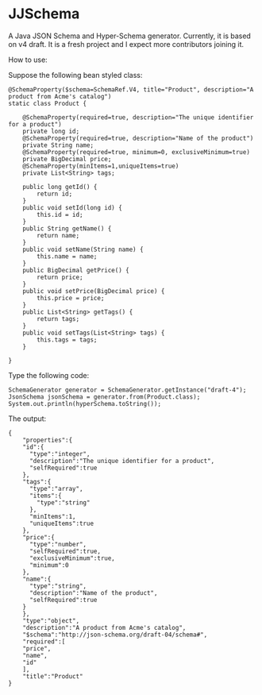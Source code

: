 JJSchema
===============

A Java JSON Schema and Hyper-Schema generator.
Currently, it is based on v4 draft.
It is a fresh project and I expect more contributors joining it.

How to use:

Suppose the following bean styled class:

    @SchemaProperty($schema=SchemaRef.V4, title="Product", description="A product from Acme's catalog")
    static class Product {

	    @SchemaProperty(required=true, description="The unique identifier for a product")
	    private long id;
	    @SchemaProperty(required=true, description="Name of the product")
	    private String name;
	    @SchemaProperty(required=true, minimum=0, exclusiveMinimum=true)
	    private BigDecimal price;
	    @SchemaProperty(minItems=1,uniqueItems=true)
	    private List<String> tags;
	
	    public long getId() {
		    return id;
	    }
	    public void setId(long id) {
		    this.id = id;
	    }
	    public String getName() {
		    return name;
	    }
	    public void setName(String name) {
		    this.name = name;
	    }
	    public BigDecimal getPrice() {
		    return price;
	    }
	    public void setPrice(BigDecimal price) {
		    this.price = price;
	    }
	    public List<String> getTags() {
		    return tags;
	    }
	    public void setTags(List<String> tags) {
		    this.tags = tags;
	    }
	
    }

Type the following code:

    SchemaGenerator generator = SchemaGenerator.getInstance("draft-4");
    JsonSchema jsonSchema = generator.from(Product.class);
    System.out.println(hyperSchema.toString());


The output:

    {
        "properties":{
        "id":{
          "type":"integer",
          "description":"The unique identifier for a product",
          "selfRequired":true
        },
        "tags":{
          "type":"array",
          "items":{
            "type":"string"
          },
          "minItems":1,
          "uniqueItems":true
        },
        "price":{
          "type":"number",
          "selfRequired":true,
          "exclusiveMinimum":true,
          "minimum":0
        },
        "name":{
          "type":"string",
          "description":"Name of the product",
          "selfRequired":true
        }
        },
        "type":"object",
        "description":"A product from Acme's catalog",
        "$schema":"http://json-schema.org/draft-04/schema#",
        "required":[
        "price",
        "name",
        "id"
        ],
        "title":"Product"
    }
